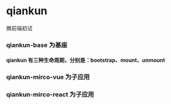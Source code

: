 # qiankun
微前端初试
### qiankun-base 为基座

#### qiankun 有三种生命周期，分别是：bootstrap、mount、unmount

### qiankun-mirco-vue 为子应用
 
### qiankun-mirco-react 为子应用
